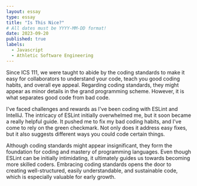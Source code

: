 ```yaml
---
layout: essay
type: essay
title: "Is This Nice?"
# All dates must be YYYY-MM-DD format!
date: 2023-09-20
published: true
labels:
  - Javascript
  - Athletic Software Engineering
---
```




<div>
  <p> Since ICS 111, we were taught to abide by the coding standards to make it easy for collaborators to understand your code, teach you good coding habits, and overall eye appeal. Regarding coding standards, they might appear as minor details in the grand programming scheme. However, it is what separates good code from bad code. </p>
  
  <p>I've faced challenges and rewards as I've been coding with ESLint and IntelliJ. The intricacy of ESLint initially overwhelmed me, but it soon became a really helpful guide. It pushed me to fix my bad coding habits, and I've come to rely on the green checkmark. Not only does it address easy fixes, but it also suggests different ways you could code certain things.</p>

  <p>Although coding standards might appear insignificant, they form the foundation for coding and mastery of programming languages. Even though ESLint can be initially intimidating, it ultimately guides us towards becoming more skilled coders. Embracing coding standards opens the door to creating well-structured, easily understandable, and sustainable code, which is especially valuable for early growth.</p>
</div>
